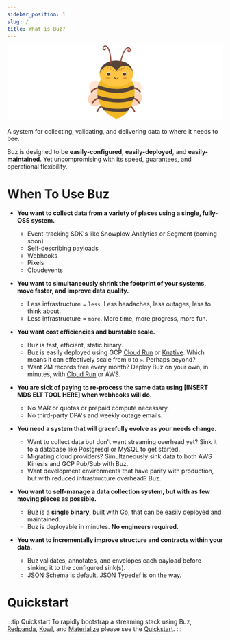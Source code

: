 ```yaml
---
sidebar_position: 1
slug: /
title: What is Buz?
---
```


![buzz](../../static/img/buzz.png)

A system for collecting, validating, and delivering data to where it needs to bee.

Buz is designed to be **easily-configured**, **easily-deployed**, and **easily-maintained**. Yet uncompromising with its speed, guarantees, and operational flexibility.


# When To Use Buz
- **You want to collect data from a variety of places using a single, fully-OSS system.**
    - Event-tracking SDK's like Snowplow Analytics or Segment (coming soon)
    - Self-describing payloads
    - Webhooks
    - Pixels
    - Cloudevents

- **You want to simultaneously shrink the footprint of your systems, move faster, and improve data quality.**
    - Less infrastructure = `less`. Less headaches, less outages, less to think about.
    - Less infrastructure = `more`. More time, more progress, more fun.

- **You want cost efficiencies and burstable scale.**
    - Buz is fast, efficient, static binary.
    - Buz is easily deployed using GCP [Cloud Run](https://cloud.google.com/run) or [Knative](https://knative.dev/docs/). Which means it can effectively scale from `0` to `∞`. Perhaps beyond?
    - Want 2M records free every month? Deploy Buz on your own, in minutes, with [Cloud Run](https://cloud.google.com/free/docs/gcp-free-tier/#cloud-run) or AWS.

- **You are sick of paying to re-process the same data using [INSERT MDS ELT TOOL HERE] when webhooks will do.**
    - No MAR or quotas or prepaid compute necessary.
    - No third-party DPA's and weekly outage emails.

- **You need a system that will gracefully evolve as your needs change.**
    - Want to collect data but don't want streaming overhead yet? Sink it to a database like Postgresql or MySQL to get started.
    - Migrating cloud providers? Simultaneously sink data to both AWS Kinesis and GCP Pub/Sub with Buz.
    - Want development environments that have parity with production, but with reduced infrastructure overhead? Buz.

- **You want to self-manage a data collection system, but with as few moving pieces as possible.**
    - Buz is a **single binary**, built with Go, that can be easily deployed and maintained.
    - Buz is deployable in minutes. **No engineers required.**

- **You want to incrementally improve structure and contracts within your data.**
    - Buz validates, annotates, and envelopes each payload before sinking it to the configured sink(s).
    - JSON Schema is default. JSON Typedef is on the way.


# Quickstart

:::tip Quickstart
To rapidly bootstrap a streaming stack using Buz, [Redpanda](https://github.com/redpanda-data/), [Kowl](https://github.com/cloudhut/kowl/), and [Materialize](https://github.com/MaterializeInc/materialize) please see the [Quickstart](/examples/quickstart).
:::
